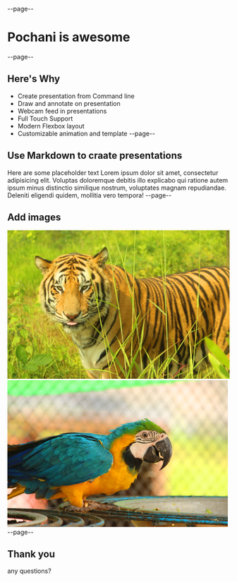 --page--
# Pochani is awesome
--page--
## Here's Why
* Create presentation from Command line
* Draw and annotate on presentation
* Webcam feed in presentations
* Full Touch Support
* Modern Flexbox layout
* Customizable animation and template
--page--
## Use Markdown to craate presentations
Here are some placeholder text
Lorem ipsum dolor sit amet, consectetur adipisicing elit. Voluptas doloremque debitis illo explicabo qui ratione autem ipsum minus distinctio similique nostrum, voluptates magnam repudiandae. Deleniti eligendi quidem, mollitia vero tempora!
--page--
## Add images
![tiger](img/tiger.jpg)
![macaw](img/macaw.jpg)
--page--
## Thank you
any questions?
